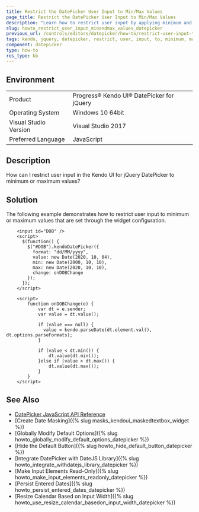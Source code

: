 ```yaml
---
title: Restrict the DatePicker User Input to Min/Max Values
page_title: Restrict the DatePicker User Input to Min/Max Values
description: "Learn how to restrict user input by applying minimum and maximum values in the Kendo UI DatePicker component."
slug: howto_restrict_user_input_minandmax_values_datepicker
previous_url: /controls/editors/datepicker/how-to/restrict-user-input-to-minmax-values
tags: kendo, jquery, datepicker, restrict, user, input, to, minimum, maximum, values
component: datepicker
type: how-to
res_type: kb
---
```


## Environment

<table>
 <tr>
  <td>Product</td>
  <td>Progress® Kendo UI® DatePicker for jQuery</td>
 </tr>
 <tr>
  <td>Operating System</td>
  <td>Windows 10 64bit</td>
 </tr>
 <tr>
  <td>Visual Studio Version</td>
  <td>Visual Studio 2017</td>
 </tr>
 <tr>
  <td>Preferred Language</td>
  <td>JavaScript</td>
 </tr>
</table>

## Description

How can I restrict user input in the Kendo UI for jQuery DatePicker to minimum or maximum values?

## Solution

The following example demonstrates how to restrict user input to minimum or maximum values that are set through the widget configuration.

```dojo
    <input id="DOB" />
  	<script>
      $(function() {
        $("#DOB").kendoDatePicker({
          format: "dd/MM/yyyy",
          value: new Date(2020, 10, 04),
          min: new Date(2000, 10, 10),
          max: new Date(2020, 10, 10),
          change: onDOBChange
        });
      });
    </script>

    <script>
        function onDOBChange(e) {
            var dt = e.sender;
          	var value = dt.value();

          	if (value === null) {
              value = kendo.parseDate(dt.element.val(), dt.options.parseFormats);
            }

            if (value < dt.min()) {
                dt.value(dt.min());
            }else if (value > dt.max()) {
                dt.value(dt.max());
            }
        }
    </script>
```

## See Also

* [DatePicker JavaScript API Reference](/api/javascript/ui/datepicker)
* [Create Date Masking]({% slug masks_kendoui_maskedtextbox_widget %})
* [Globally Modify Default Options]({% slug howto_globally_modify_default_options_datepicker %})
* [Hide the Default Button]({% slug howto_hide_default_button_datepicker %})
* [Integrate DatePicker with DateJS Library]({% slug howto_integrate_withdatejs_library_datepicker %})
* [Make Input Elements Read-Only]({% slug howto_make_input_elements_readonly_datepicker %})
* [Persist Entered Dates]({% slug howto_persist_entered_dates_datepicker %})
* [Resize Calendar Based on Input Width]({% slug howto_use_resize_calendar_basedon_input_width_datepicker %})
